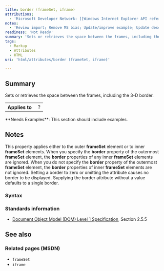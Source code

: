 ```yaml
---
title: border (frameSet, iframe)
attributions:
  - 'Microsoft Developer Network: [[Windows Internet Explorer API reference](http://msdn.microsoft.com/en-us/library/ie/hh828809%28v=vs.85%29.aspx) Article]'
notes:
  - 'Review import; Remove MS bias; Update/improve example; Update descriptions; Fix lists & compatibility info'
readiness: 'Not Ready'
summary: 'Sets or retrieves the space between the frames, including the 3-D border.'
tags:
  - Markup
  - Attributes
  - HTML
uri: 'html/attributes/border (frameSet, iframe)'

---
```

## <span>Summary</span>

Sets or retrieves the space between the frames, including the 3-D border.

<table class="wikitable">
<tr>
<th>
Applies to

</th>
<td>
 ?

</td>
</tr>
</table>
**Needs Examples**: This section should include examples.

## <span>Notes</span>

This property applies either to the outer **frameSet** element or to inner **frameSet** elements. When you specify the **border** property of the outermost **frameSet** element, the **border** properties of any inner **frameSet** elements are ignored. When you do not specify the **border** property of the outermost **frameSet** element, the **border** properties of inner **frameSet** elements are not ignored. Setting a border to zero or omitting the attribute causes no border to be displayed. Supplying the border attribute without a value defaults to a single border.

### <span>Syntax</span>

### <span>Standards information</span>

-   [Document Object Model (DOM) Level 1 Specification](http://go.microsoft.com/fwlink/p/?linkid=161725), Section 2.5.5

## <span>See also</span>

### <span>Related pages (MSDN)</span>

-   `frameSet`
-   `iframe`
